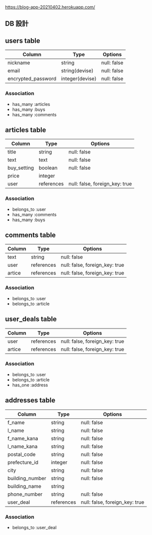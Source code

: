 https://blog-app-20210402.herokuapp.com/

## DB 設計
## users table

| Column             | Type           | Options     |
|--------------------|----------------|-------------|
| nickname           | string         | null: false |
| email              | string(devise) | null: false |
| encrypted_password | integer(devise)| null: false |


### Association

- has_many :articles
- has_many :buys
- has_many :comments

## articles table

| Column      | Type       | Options                        |
|-------------|------------|--------------------------------|
| title       | string     | null: false                    |
| text        | text       | null: false                    |
| buy_setting | boolean    | null: false                    |
| price       | integer    |                                |
| user        | references | null: false, foreign_key: true |

### Association

- belongs_to :user
- has_many :comments
- has_many :buys

## comments table

| Column  | Type       | Options                        |
|---------|------------|--------------------------------|
| text    | string     | null: false                    |
| user    | references | null: false, foreign_key: true |
| artice  | references | null: false, foreign_key: true |

### Association

- belongs_to :user
- belongs_to :article

## user_deals table

| Column  | Type       | Options                        |
|---------|------------|--------------------------------|
| user    | references | null: false, foreign_key: true | 購入者
| artice  | references | null: false, foreign_key: true | 購入した記事

### Association

- belongs_to :user
- belongs_to :article
- has_one :address

## addresses table

| Column          | Type       | Options                        |
|-----------------|------------|--------------------------------|
| f_name          | string     | null: false                    |
| l_name          | string     | null: false                    |
| f_name_kana     | string     | null: false                    |
| l_name_kana     | string     | null: false                    |
| postal_code      | string     | null: false                    |
| prefecture_id   | integer    | null: false                    |active_hash
| city            | string     | null: false                    |
| building_number | string     | null: false                    |
| building_name        | string     |                                |
| phone_number    | string     | null: false                    |
| user_deal             | references | null: false, foreign_key: true | 

### Association
- belongs_to :user_deal
